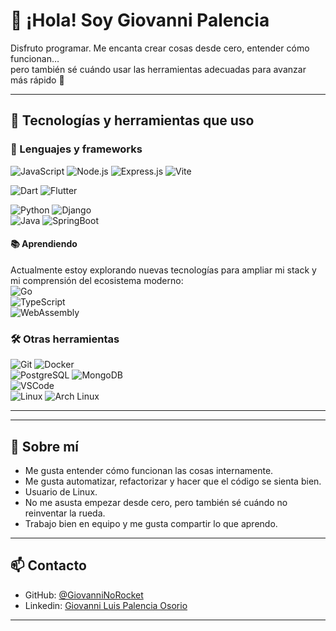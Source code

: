# 👋 ¡Hola! Soy Giovanni Palencia

Disfruto programar. Me encanta crear cosas desde cero, entender cómo funcionan…  
pero también sé cuándo usar las herramientas adecuadas para avanzar más rápido 🚀

---

## 🧰 Tecnologías y herramientas que uso

### 🚀 Lenguajes y frameworks
![JavaScript](https://img.shields.io/badge/-JavaScript-F7DF1E?style=flat&logo=javascript&logoColor=000)
![Node.js](https://img.shields.io/badge/-Node.js-339933?style=flat&logo=node.js&logoColor=fff)
![Express.js](https://img.shields.io/badge/-Express.js-000000?style=flat&logo=express&logoColor=white)
![Vite](https://img.shields.io/badge/-Vite-646CFF?style=flat&logo=vite&logoColor=white)  

![Dart](https://img.shields.io/badge/Dart-0C74B9.svg?logo=dart&logoColor=white)
![Flutter](https://img.shields.io/badge/-Flutter-02569B?style=flat&logo=flutter&logoColor=white)  

![Python](https://img.shields.io/badge/-Python-3776AB?style=flat&logo=python&logoColor=white)
![Django](https://img.shields.io/badge/-Django-092E20?style=flat&logo=django&logoColor=white)    
![Java](https://img.shields.io/badge/-Java-%23ED8B00?style=flat&logo=openjdk&logoColor=white)
![SpringBoot](https://img.shields.io/badge/-SpringBoot-6DB33F?style=flat&logo=SpringBoot&logoColor=white)

#### 📚 Aprendiendo
Actualmente estoy explorando nuevas tecnologías para ampliar mi stack y mi comprensión del ecosistema moderno:  
![Go](https://img.shields.io/badge/-Go-00ADD8?style=flat&logo=go&logoColor=white)  
![TypeScript](https://img.shields.io/badge/-TypeScript-3178C6?style=flat&logo=typescript&logoColor=white)  
![WebAssembly](https://img.shields.io/badge/-WebAssembly-654FF0?style=flat&logo=webassembly&logoColor=white)

### 🛠️ Otras herramientas

![Git](https://img.shields.io/badge/-Git-F05032?style=flat&logo=git&logoColor=white)
![Docker](https://img.shields.io/badge/-Docker-2496ED?style=flat&logo=docker&logoColor=white)  
![PostgreSQL](https://img.shields.io/badge/-PostgreSQL-4169E1?style=flat&logo=postgresql&logoColor=white) 
![MongoDB](https://img.shields.io/badge/-MongoDB-47A248?style=flat&logo=mongodb&logoColor=white)  
![VSCode](https://img.shields.io/badge/-VS%20Code-007ACC?style=flat&logo=visual-studio-code&logoColor=white)  
![Linux](https://img.shields.io/badge/-Linux-FCC624?style=flat&logo=linux&logoColor=000)
![Arch Linux](https://img.shields.io/badge/-Arch%20Linux-1793D1?style=flat&logo=arch-linux&logoColor=white)

---

---

## 🧠 Sobre mí

- Me gusta entender cómo funcionan las cosas internamente.  
- Me gusta automatizar, refactorizar y hacer que el código se sienta bien.
- Usuario de Linux.
- No me asusta empezar desde cero, pero también sé cuándo no reinventar la rueda.  
- Trabajo bien en equipo y me gusta compartir lo que aprendo.

---

## 📫 Contacto

- GitHub: [@GiovanniNoRocket](https://github.com/GiovanniNoRocker)
- Linkedin: [Giovanni Luis Palencia Osorio](https://www.linkedin.com/in/giovanni-luis-palencia-osorio-241943308/)

---

<!-- README generado con estilo 😎 -->
